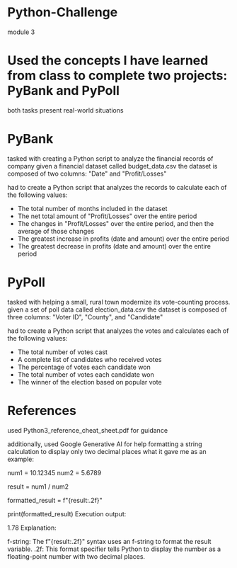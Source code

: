 # Python-Challenge
module 3

# Used the concepts I have learned from class to complete two projects: PyBank and PyPoll
both tasks present real-world situations

# PyBank
tasked with creating a Python script to analyze the financial records of company 
given a financial dataset called budget_data.csv
the dataset is composed of two columns: "Date" and "Profit/Losses"

had to create a Python script that analyzes the records to calculate each of the following values:
- The total number of months included in the dataset
- The net total amount of "Profit/Losses" over the entire period
- The changes in "Profit/Losses" over the entire period, and then the average of those changes
- The greatest increase in profits (date and amount) over the entire period
- The greatest decrease in profits (date and amount) over the entire period

# PyPoll
tasked with helping a small, rural town modernize its vote-counting process.
given a set of poll data called election_data.csv
the dataset is composed of three columns: "Voter ID", "County", and "Candidate"

had to create a Python script that analyzes the votes and calculates each of the following values:
- The total number of votes cast
- A complete list of candidates who received votes
- The percentage of votes each candidate won
- The total number of votes each candidate won
- The winner of the election based on popular vote

# References
used Python3_reference_cheat_sheet.pdf for guidance 

additionally, used Google Generative AI for help formatting a string calculation to display only two decimal places
what it gave me as an example:

num1 = 10.12345
num2 = 5.6789

result = num1 / num2

formatted_result = f"{result:.2f}"

print(formatted_result)
Execution output:

1.78
Explanation:

f-string: The f"{result:.2f}" syntax uses an f-string to format the result variable.
.2f: This format specifier tells Python to display the number as a floating-point number with two decimal places.
